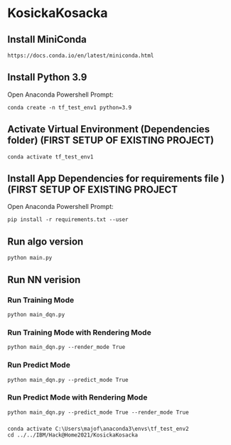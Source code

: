 # KosickaKosacka


## Install MiniConda
    https://docs.conda.io/en/latest/miniconda.html

## Install Python 3.9
Open Anaconda Powershell Prompt:

    conda create -n tf_test_env1 python=3.9

## Activate Virtual Environment (Dependencies folder) (FIRST SETUP OF EXISTING PROJECT)

    conda activate tf_test_env1

## Install App Dependencies for requirements file ) (FIRST SETUP OF EXISTING PROJECT
Open Anaconda Powershell Prompt:

    pip install -r requirements.txt --user

## Run algo version
    
    python main.py


## Run NN verision
### Run Training Mode

    python main_dqn.py
    
### Run Training Mode with Rendering Mode

    python main_dqn.py --render_mode True

### Run Predict Mode

    python main_dqn.py --predict_mode True

### Run Predict Mode with Rendering Mode

    python main_dqn.py --predict_mode True --render_mode True


###
    conda activate C:\Users\majof\anaconda3\envs\tf_test_env2
    cd ../../IBM/Hack@Home2021/KosickaKosacka